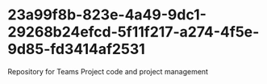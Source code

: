 # 23a99f8b-823e-4a49-9dc1-29268b24efcd-5f11f217-a274-4f5e-9d85-fd3414af2531
Repository for Teams Project code and project management
